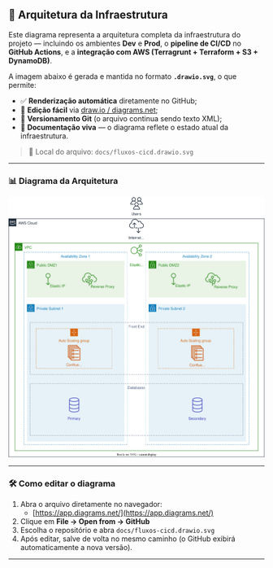 ## 🧭 Arquitetura da Infraestrutura

Este diagrama representa a arquitetura completa da infraestrutura do projeto — incluindo os ambientes **Dev** e **Prod**, o **pipeline de CI/CD** no **GitHub Actions**, e a **integração com AWS (Terragrunt + Terraform + S3 + DynamoDB)**.

A imagem abaixo é gerada e mantida no formato **`.drawio.svg`**, o que permite:
- ✅ **Renderização automática** diretamente no GitHub;
- 🔁 **Edição fácil** via [draw.io / diagrams.net](https://app.diagrams.net);
- 💾 **Versionamento Git** (o arquivo continua sendo texto XML);
- 🧱 **Documentação viva** — o diagrama reflete o estado atual da infraestrutura.

> 📁 Local do arquivo: `docs/fluxos-cicd.drawio.svg`

---

### 📊 Diagrama da Arquitetura

![Arquitetura da Infraestrutura](docs/fluxos-cicd.drawio.svg)

---

### 🛠️ Como editar o diagrama

1. Abra o arquivo diretamente no navegador:
   - [https://app.diagrams.net/](https://app.diagrams.net/)
2. Clique em **File → Open from → GitHub**  
3. Escolha o repositório e abra `docs/fluxos-cicd.drawio.svg`
4. Após editar, salve de volta no mesmo caminho (o GitHub exibirá automaticamente a nova versão).

---